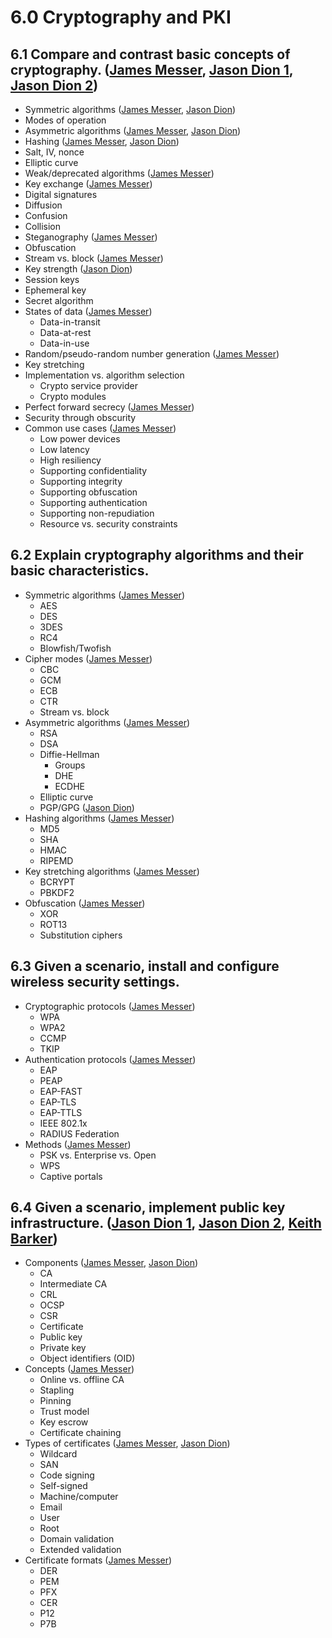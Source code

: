 # 6.0 Cryptography and PKI

## 6.1 Compare and contrast basic concepts of cryptography. ([James Messer](https://www.youtube.com/watch?v=nb51aDeBcF0&list=PL5ysgoFoCpZEM8cboeHdRDePc2bOU9CN1&index=117), [Jason Dion 1](https://www.udemy.com/program/comptia-security/learn/2015076/lecture/13219750#overview), [Jason Dion 2](https://www.udemy.com/program/comptia-security/learn/2015076/lecture/13219754#overview))

- Symmetric algorithms ([James Messer](https://www.youtube.com/watch?v=pArLLJmgX10&list=PL5ysgoFoCpZEM8cboeHdRDePc2bOU9CN1&index=118), [Jason Dion](https://www.udemy.com/program/comptia-security/learn/2015076/lecture/13219756#overview))
- Modes of operation
- Asymmetric algorithms ([James Messer](https://www.youtube.com/watch?v=pArLLJmgX10&list=PL5ysgoFoCpZEM8cboeHdRDePc2bOU9CN1&index=118), [Jason Dion](https://www.udemy.com/program/comptia-security/learn/2015076/lecture/13219762#overview))
- Hashing ([James Messer](https://www.youtube.com/watch?v=OBdEhSPoDaY&list=PL5ysgoFoCpZEM8cboeHdRDePc2bOU9CN1&index=119), [Jason Dion](https://www.udemy.com/program/comptia-security/learn/2015076/lecture/13309744#overview))
- Salt, IV, nonce
- Elliptic curve
- Weak/deprecated algorithms ([James Messer](https://www.youtube.com/watch?v=xoZ8bWG2G_s&list=PL5ysgoFoCpZEM8cboeHdRDePc2bOU9CN1&index=121))
- Key exchange ([James Messer](https://www.youtube.com/watch?v=5c_Yed71tvU&list=PL5ysgoFoCpZEM8cboeHdRDePc2bOU9CN1&index=122))
- Digital signatures
- Diffusion
- Confusion
- Collision
- Steganography ([James Messer](https://www.youtube.com/watch?v=BxH2IyEq2O8&list=PL5ysgoFoCpZEM8cboeHdRDePc2bOU9CN1&index=123))
- Obfuscation
- Stream vs. block ([James Messer](https://www.youtube.com/watch?v=7J2XbZNNF4A&list=PL5ysgoFoCpZEM8cboeHdRDePc2bOU9CN1&index=124))
- Key strength ([Jason Dion](https://www.udemy.com/program/comptia-security/learn/2015076/lecture/13219766#overview))
- Session keys
- Ephemeral key
- Secret algorithm
- States of data ([James Messer](https://www.youtube.com/watch?v=ZgfEZDYR_gc&list=PL5ysgoFoCpZEM8cboeHdRDePc2bOU9CN1&index=125))
  - Data-in-transit
  - Data-at-rest
  - Data-in-use
- Random/pseudo-random number generation ([James Messer](https://www.youtube.com/watch?v=QrpgL2D6JxU&list=PL5ysgoFoCpZEM8cboeHdRDePc2bOU9CN1&index=120))
- Key stretching
- Implementation vs. algorithm selection
  - Crypto service provider
  - Crypto modules
- Perfect forward secrecy ([James Messer](https://www.youtube.com/watch?v=6ZxPBen7QZw&list=PL5ysgoFoCpZEM8cboeHdRDePc2bOU9CN1&index=126))
- Security through obscurity
- Common use cases ([James Messer](https://www.youtube.com/watch?v=7yleZJB46Dg&list=PL5ysgoFoCpZEM8cboeHdRDePc2bOU9CN1&index=127))
  - Low power devices
  - Low latency
  - High resiliency
  - Supporting confidentiality
  - Supporting integrity
  - Supporting obfuscation
  - Supporting authentication
  - Supporting non-repudiation
  - Resource vs. security constraints

## 6.2 Explain cryptography algorithms and their basic characteristics.

- Symmetric algorithms ([James Messer](https://www.youtube.com/watch?v=gKKcJwX0d_Y&list=PL5ysgoFoCpZEM8cboeHdRDePc2bOU9CN1&index=128))
  - AES
  - DES
  - 3DES
  - RC4
  - Blowfish/Twofish
- Cipher modes ([James Messer](https://www.youtube.com/watch?v=gKKcJwX0d_Y&list=PL5ysgoFoCpZEM8cboeHdRDePc2bOU9CN1&index=128))
  - CBC
  - GCM
  - ECB
  - CTR
  - Stream vs. block
- Asymmetric algorithms ([James Messer](https://www.youtube.com/watch?v=suQuLc3iE9c&list=PL5ysgoFoCpZEM8cboeHdRDePc2bOU9CN1&index=130))
  - RSA
  - DSA
  - Diffie-Hellman
    - Groups
    - DHE
    - ECDHE
  - Elliptic curve
  - PGP/GPG ([Jason Dion](https://www.udemy.com/program/comptia-security/learn/2015076/lecture/13219764#overview))
- Hashing algorithms ([James Messer](https://www.youtube.com/watch?v=Gw_GKnalpYY&list=PL5ysgoFoCpZEM8cboeHdRDePc2bOU9CN1&index=131))
  - MD5
  - SHA
  - HMAC
  - RIPEMD
- Key stretching algorithms ([James Messer](https://www.youtube.com/watch?v=hF4xHSYGBjk&list=PL5ysgoFoCpZEM8cboeHdRDePc2bOU9CN1&index=132))
  - BCRYPT
  - PBKDF2
- Obfuscation ([James Messer](https://www.youtube.com/watch?v=1l5jT_a5NKo&list=PL5ysgoFoCpZEM8cboeHdRDePc2bOU9CN1&index=133))
  - XOR
  - ROT13
  - Substitution ciphers

## 6.3 Given a scenario, install and configure wireless security settings.

- Cryptographic protocols ([James Messer](https://www.youtube.com/watch?v=_VVeZw5P35k&list=PL5ysgoFoCpZEM8cboeHdRDePc2bOU9CN1&index=134))
  - WPA
  - WPA2
  - CCMP
  - TKIP
- Authentication protocols ([James Messer](https://www.youtube.com/watch?v=iyhVnOC5eHM&list=PL5ysgoFoCpZEM8cboeHdRDePc2bOU9CN1&index=135))
  - EAP
  - PEAP
  - EAP-FAST
  - EAP-TLS
  - EAP-TTLS
  - IEEE 802.1x
  - RADIUS Federation
- Methods ([James Messer](https://www.youtube.com/watch?v=0Z9Qqe8D6lU&list=PL5ysgoFoCpZEM8cboeHdRDePc2bOU9CN1&index=136))
  - PSK vs. Enterprise vs. Open
  - WPS
  - Captive portals

## 6.4 Given a scenario, implement public key infrastructure. ([Jason Dion 1](https://www.udemy.com/program/comptia-security/learn/2015076/lecture/13219758#overview), [Jason Dion 2](https://www.udemy.com/program/comptia-security/learn/2015076/lecture/13219800#overview), [Keith Barker](https://www.cbtnuggets.com/learn/it-training/playlist/nrn:playlist:certification:5b5b6ecb4c71f356450e6ad1/80?autostart=1))

- Components ([James Messer](https://www.youtube.com/watch?v=3yuad7_bszE&list=PL5ysgoFoCpZEM8cboeHdRDePc2bOU9CN1&index=137), [Jason Dion](https://www.udemy.com/program/comptia-security/learn/2015076/lecture/13219808#overview))
  - CA
  - Intermediate CA
  - CRL
  - OCSP
  - CSR
  - Certificate
  - Public key
  - Private key
  - Object identifiers (OID)
- Concepts ([James Messer](https://www.youtube.com/watch?v=u5knRY47Zqg&list=PL5ysgoFoCpZEM8cboeHdRDePc2bOU9CN1&index=138))
  - Online vs. offline CA
  - Stapling
  - Pinning
  - Trust model
  - Key escrow
  - Certificate chaining
- Types of certificates ([James Messer](https://www.youtube.com/watch?v=o5gAgmRjo6A&list=PL5ysgoFoCpZEM8cboeHdRDePc2bOU9CN1&index=139), [Jason Dion](https://www.udemy.com/program/comptia-security/learn/2015076/lecture/13219804#overview))
  - Wildcard
  - SAN
  - Code signing
  - Self-signed
  - Machine/computer
  - Email
  - User
  - Root
  - Domain validation
  - Extended validation
- Certificate formats ([James Messer](https://www.youtube.com/watch?v=5T6MjlFsRWI&list=PL5ysgoFoCpZEM8cboeHdRDePc2bOU9CN1&index=140))
  - DER
  - PEM
  - PFX
  - CER
  - P12
  - P7B
